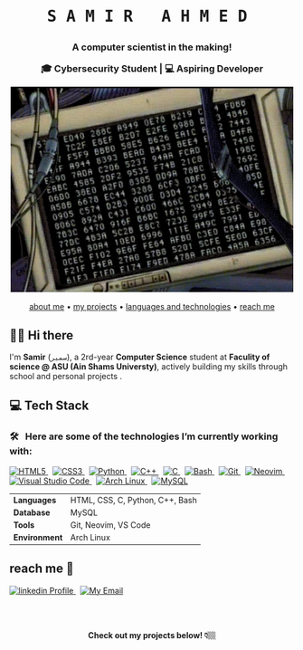 <div align="center">
  <h1> <pre>S A M I R   A H M E D </h1> 
  <h3> 
    A computer scientist in the making! <p> 🎓 Cybersecurity Student | 💻 Aspiring Developer </p>
  </h3>
    
  <a href="https://github.com/samir176520">
    <img src="https://github.com/samir176520/samir176520/blob/main/stikers/giphy2.webp" alt="image" width = 500px >
  </a>
    
  <p>
  <a href="#-hi-there">about me</a> •
  <a href="https://github.com/samir176520?tab=repositories">my projects</a> •
  <a href="#-tech-stack">languages and technologies</a> •
  <a href="#reach-me-">reach me</a> 
  </p>
</div>

## 👋🏼 Hi there

<p>I'm <strong>Samir</strong> (<code>سمير</code>), a 2rd-year <strong>Computer Science</strong> student at <strong>Faculity of science @ ASU (Ain Shams Universty)</strong>, actively building my skills through school and personal projects .</p>

## 💻 Tech Stack

### 🛠 &nbsp; Here are some of the technologies I’m currently working with:
<p>
  <a href="https://developer.mozilla.org/en-US/docs/Web/HTML" target="_blank">
    <img src="https://skillicons.dev/icons?i=html&theme=dark" alt="HTML5" />
  </a>&nbsp;
  
  <a href="https://developer.mozilla.org/en-US/docs/Web/CSS" target="_blank">
    <img src="https://skillicons.dev/icons?i=css&theme=dark" alt="CSS3" />
  </a>&nbsp;
  
  <a href="https://www.python.org/doc/" target="_blank">
    <img src="https://skillicons.dev/icons?i=python&theme=dark" alt="Python" />
  </a>&nbsp;
  
  <a href="https://cplusplus.com/doc/tutorial/" target="_blank">
    <img src="https://skillicons.dev/icons?i=cpp&theme=dark" alt="C++" />
  </a>&nbsp;
  
  <a href="https://en.wikipedia.org/wiki/C_(programming_language)" target="_blank">
    <img src="https://skillicons.dev/icons?i=c&theme=dark" alt="C" />
  </a>&nbsp;
  
  <a href="https://www.gnu.org/software/bash/manual/" target="_blank">
    <img src="https://skillicons.dev/icons?i=bash&theme=dark" alt="Bash" />
  </a>&nbsp;
  
  <a href="https://git-scm.com/doc" target="_blank">
    <img src="https://skillicons.dev/icons?i=git&theme=dark" alt="Git" />
  </a>&nbsp;
  
  <a href="https://neovim.io/" target="_blank">
    <img src="https://skillicons.dev/icons?i=neovim&theme=dark" alt="Neovim" />
  </a>&nbsp;
  
  <a href="https://code.visualstudio.com/docs" target="_blank">
    <img src="https://skillicons.dev/icons?i=vscode&theme=dark" alt="Visual Studio Code" />
  </a>&nbsp;
  
  <a href="https://archlinux.org/" target="_blank">
    <img src="https://skillicons.dev/icons?i=arch&theme=dark" alt="Arch Linux" />
  </a>&nbsp;
  
  <a href="https://dev.mysql.com/doc/" target="_blank">
    <img src="https://skillicons.dev/icons?i=mysql&theme=dark" alt="MySQL" />
  </a>
</p>


<table>
  <tr>
    <td><strong>Languages</strong></td>
    <td>HTML, CSS, C, Python, C++, Bash</td>
  </tr>
  <tr>
    <td><strong>Database</strong></td>
    <td>MySQL</td>
  </tr>
  <tr>
    <td><strong>Tools</strong></td>
    <td>Git, Neovim, VS Code</td>
  </tr>
  <tr>
    <td><strong>Environment</strong></td>
    <td>Arch Linux</td>
  </tr>
</table>

## reach me 🚀
<p>
  <a href="https://www.linkedin.com/in/samir176520" target="_blank">
     <img src="https://skillicons.dev/icons?i=linkedin&theme=dark" alt="linkedin Profile" />
  </a> &nbsp;

 <a href="mailto:samir17620@gmail.com" target="_blank">
  <img src="https://skillicons.dev/icons?i=gmail&theme=dark" alt="My Email" />
</a>
</p>



<!--
## 📊 GitHub Stats

Here’s a quick look at my GitHub activity:

#
-->
</br> </br>
<div align ="center"> 
  <strong> Check out my projects below! 👇🏼 </strong>
</div>
